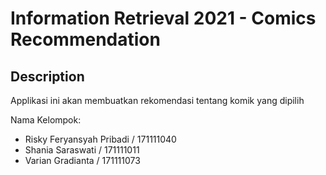 # Information Retrieval 2021 - Comics Recommendation

## Description

Applikasi ini akan membuatkan rekomendasi tentang komik yang dipilih

Nama Kelompok:
- Risky Feryansyah Pribadi / 171111040 
- Shania Saraswati / 171111011 
- Varian Gradianta / 171111073 
